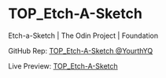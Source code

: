 # TOP_Etch-A-Sketch

Etch-a-Sketch | The Odin Project | Foundation

GitHub Rep: [TOP_Etch-A-Sketch @YourthYQ](https://github.com/YourthYQ/TOP_Etch-A-Sketch/)

Live Preview: [TOP_Etch-A-Sketch](https://yourthyq.github.io/TOP_Etch-A-Sketch/)
